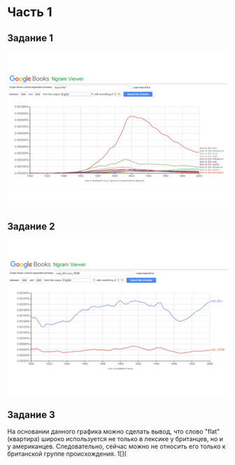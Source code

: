 # Часть 1
## Задание 1
![](https://github.com/drozdovnikita/hw6/blob/master/due_to_the.png)
## Задание 2 
![](https://github.com/drozdovnikita/hw6/blob/master/cool_ADJ%2C%20cool_VERB.png)
## Задание 3
На основании данного графика можно сделать вывод, что слово "flat" (квартира) широко используется не только в лексике у британцев, но и у американцев. Следовательно, сейчас можно не относить его только к британской группе происхождения.
1[](
